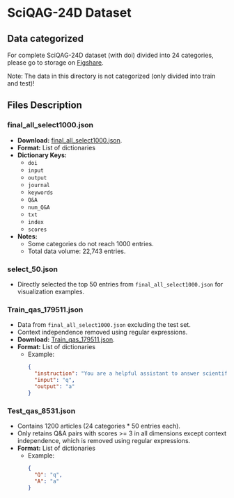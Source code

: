 # SciQAG-24D Dataset

## Data categorized
For complete SciQAG-24D dataset (with doi) divided into 24 categories, please go to storage on [Figshare](https://doi.org/10.6084/m9.figshare.26346562.v1).

Note: The data in this directory is not categorized (only divided into train and test)!

## Files Description

### final_all_select1000.json
- **Download:** [final_all_select1000.json](https://drive.google.com/file/d/1nUxRdC1F1e0Rb5BinHi4-y5_ce2UY1wn/view?usp=sharing).
- **Format:** List of dictionaries
- **Dictionary Keys:**
  - `doi`
  - `input`
  - `output`
  - `journal`
  - `keywords`
  - `Q&A`
  - `num_Q&A`
  - `txt`
  - `index`
  - `scores`
- **Notes:**
  - Some categories do not reach 1000 entries.
  - Total data volume: 22,743 entries.

### select_50.json
- Directly selected the top 50 entries from `final_all_select1000.json` for visualization examples.

### Train_qas_179511.json
- Data from `final_all_select1000.json` excluding the test set.
- Context independence removed using regular expressions.
- **Download:** [Train_qas_179511.json](https://drive.google.com/file/d/1i1DS7zMjWmW6JboB95ddn2rjNPG8Ot4f/view?usp=sharing).
- **Format:** List of dictionaries
  - Example:
    ```json
    {
      "instruction": "You are a helpful assistant to answer scientific questions. Add details to answers as much as possible, such as answer the specific chemical elements and numbers.",
      "input": "q",
      "output": "a"
    }
    ```

### Test_qas_8531.json
- Contains 1200 articles (24 categories * 50 entries each).
- Only retains Q&A pairs with scores >= 3 in all dimensions except context independence, which is removed using regular expressions.
- **Format:** List of dictionaries
  - Example:
    ```json
    {
      "Q": "q",
      "A": "a"
    }
    ```
